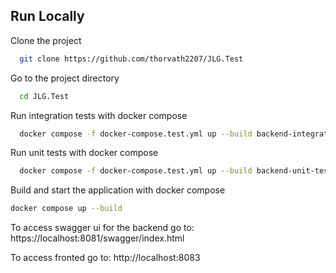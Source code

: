 
## Run Locally

Clone the project

```bash
  git clone https://github.com/thorvath2207/JLG.Test
```

Go to the project directory

```bash
  cd JLG.Test
```

Run integration tests with docker compose

```bash
  docker compose -f docker-compose.test.yml up --build backend-integration-test
```

Run unit tests with docker compose

```bash
  docker compose -f docker-compose.test.yml up --build backend-unit-test
```

Build and start the application with docker compose

```bash
docker compose up --build
```

To access swagger ui for the backend go to: https://localhost:8081/swagger/index.html

To access fronted go to: http://localhost:8083